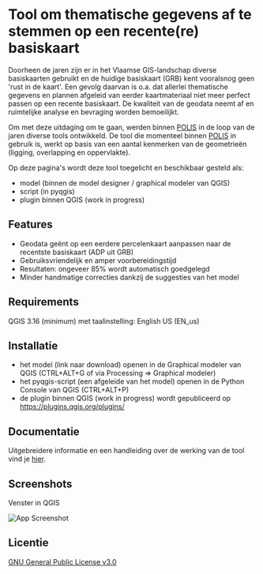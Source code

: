 # Tool om thematische gegevens af te stemmen op een recente(re) basiskaart

Doorheen de jaren zijn er in het Vlaamse GIS-landschap diverse basiskaarten gebruikt en de huidige basiskaart (GRB) kent vooralsnog geen 'rust in de kaart'. Een gevolg daarvan is o.a. dat allerlei thematische gegevens en plannen afgeleid van eerder kaartmateriaal niet meer perfect passen op een recente basiskaart. De kwaliteit van de geodata neemt af en ruimtelijke analyse en bevraging worden bemoeilijkt.

Om met deze uitdaging om te gaan, werden binnen [POLIS](https://oost-vlaanderen.be/bestuur-en-regio/wat-doet-het-provinciebestuur/e-government.html) in de loop van de jaren diverse tools ontwikkeld. De tool die momenteel binnen [POLIS](https://oost-vlaanderen.be/bestuur-en-regio/wat-doet-het-provinciebestuur/e-government.html) in gebruik is, werkt op basis van een aantal kenmerken van de geometrieën (ligging, overlapping en oppervlakte).

Op deze pagina's wordt deze tool toegelicht en beschikbaar gesteld als:

- model (binnen de model designer / graphical modeler van QGIS)
- script (in pyqgis)
- plugin binnen QGIS (work in progress)


## Features

- Geodata geënt op een eerdere percelenkaart aanpassen naar de recentste basiskaart (ADP uit GRB)
- Gebruiksvriendelijk en amper voorbereidingstijd
- Resultaten: ongeveer 85% wordt automatisch goedgelegd
- Minder handmatige correcties dankzij de suggesties van het model

## Requirements

QGIS 3.16 (minimum) met taalinstelling: English US (EN_us)

## Installatie

- het model (link naar download) openen in de Graphical modeler van QGIS (CTRL+ALT+G of via Processing => Graphical modeler)
- het pyqgis-script (een afgeleide van het model) openen in de Python Console van QGIS (CTRL+ALT+P)
- de plugin binnen QGIS (work in progress) wordt gepubliceerd op https://plugins.qgis.org/plugins/
  
## Documentatie

Uitgebreidere informatie en een handleiding over de werking van de tool vind je [hier](https://linktodocumentation).


## Screenshots

Venster in QGIS

![App Screenshot](https://i.postimg.cc/W1ns1JSn/image.png)

## Licentie

[GNU General Public License v3.0](https://www.gnu.org/licenses/gpl-3.0.html)

